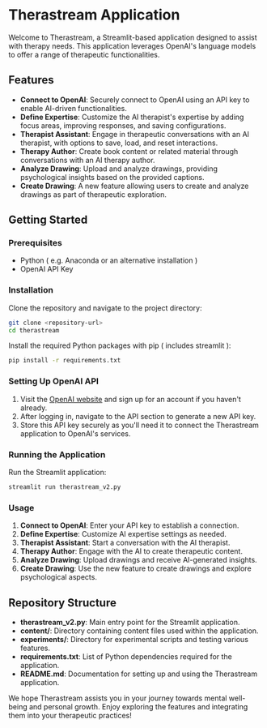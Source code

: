 # Therastream Application

Welcome to Therastream, a Streamlit-based application designed to assist with therapy needs. This application leverages OpenAI's language models to offer a range of therapeutic functionalities.

## Features

- **Connect to OpenAI**: Securely connect to OpenAI using an API key to enable AI-driven functionalities.
- **Define Expertise**: Customize the AI therapist's expertise by adding focus areas, improving responses, and saving configurations.
- **Therapist Assistant**: Engage in therapeutic conversations with an AI therapist, with options to save, load, and reset interactions.
- **Therapy Author**: Create book content or related material through conversations with an AI therapy author.
- **Analyze Drawing**: Upload and analyze drawings, providing psychological insights based on the provided captions.
- **Create Drawing**: A new feature allowing users to create and analyze drawings as part of therapeutic exploration.

## Getting Started

### Prerequisites

- Python ( e.g. Anaconda or an alternative installation )
- OpenAI API Key

### Installation

Clone the repository and navigate to the project directory:

```bash
git clone <repository-url>
cd therastream
```

Install the required Python packages with pip ( includes streamlit ):

```bash
pip install -r requirements.txt
```

### Setting Up OpenAI API

1. Visit the [OpenAI website](https://openai.com/) and sign up for an account if you haven't already.
2. After logging in, navigate to the API section to generate a new API key.
3. Store this API key securely as you'll need it to connect the Therastream application to OpenAI's services.

### Running the Application

Run the Streamlit application:

```bash
streamlit run therastream_v2.py
```

### Usage

1. **Connect to OpenAI**: Enter your API key to establish a connection.
2. **Define Expertise**: Customize AI expertise settings as needed.
3. **Therapist Assistant**: Start a conversation with the AI therapist.
4. **Therapy Author**: Engage with the AI to create therapeutic content.
5. **Analyze Drawing**: Upload drawings and receive AI-generated insights.
6. **Create Drawing**: Use the new feature to create drawings and explore psychological aspects.

## Repository Structure

- **therastream_v2.py**: Main entry point for the Streamlit application.
- **content/**: Directory containing content files used within the application.
- **experiments/**: Directory for experimental scripts and testing various features.
- **requirements.txt**: List of Python dependencies required for the application.
- **README.md**: Documentation for setting up and using the Therastream application.

We hope Therastream assists you in your journey towards mental well-being and personal growth. Enjoy exploring the features and integrating them into your therapeutic practices!
